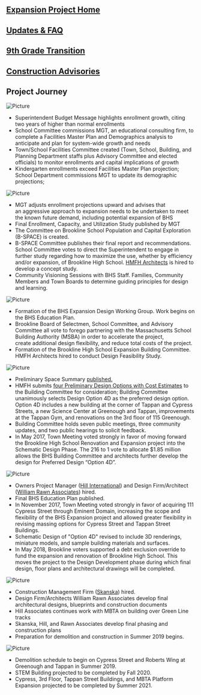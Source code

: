 [Expansion Project Home](/expansion-project.html)
-------------------------------------------------

[Updates & FAQ](/expansion-faq.html)
------------------------------------

​[9th Grade Transition](/9th-grade-transition.html)
---------------------------------------------------

[Construction Advisories](/expansion-project-calendar.html)
-----------------------------------------------------------

Project Journey
---------------

![Picture](/uploads/8/0/1/5/801512/text-placeholder_orig.png)

*   Superintendent Budget Message highlights enrollment growth, citing two years of higher than normal enrollments
*   School Committee commissions MGT, an educational consulting firm, to complete a Facilities Master Plan and Demographics analysis to anticipate and plan for system-wide growth and needs​
*   Town/School Facilities Committee created (Town, School, Building, and Planning Department staffs plus Advisory Committee and elected officials) to monitor enrollments and capital implications of growth
*   Kindergarten enrollments exceed Facilities Master Plan projection; School Department commissions MGT to update its demographic projections;

![Picture](/uploads/8/0/1/5/801512/2_orig.png)

*   MGT adjusts enrollment projections upward and advises that an aggressive approach to expansion needs to be undertaken to meet the known future demand, including potential expansion of BHS
*   Final Enrollment, Capacity, and Utilization Study published by MGT
*   The Committee on Brookline School Population and Capital Exploration (B-SPACE) is created.**​**
*   B-SPACE Committee publishes their final report and recommendations. School Committee votes to direct the Superintendent to engage in further study regarding how to maximize the use, whether by efficiency and/or expansion, of Brookline High School. [HMFH Architects](https://www.hmfh.com/) is hired to develop a concept study.
*   Community Visioning Sessions with BHS Staff. Families, Community Members and Town Boards to determine guiding principles for design and learning.

![Picture](/uploads/8/0/1/5/801512/3_1_orig.png)

*   Formation of the BHS Expansion Design Working Group. Work begins on the BHS Education Plan.
*   Brookline Board of Selectmen, School Committee, and Advisory Committee all vote to forego partnering with the Massachusetts School Building Authority (MSBA) in order to accelerate the project, create additional design flexibility, and reduce total costs of the project.
*   Formation of the Brookline High School Expansion Building Committee. HMFH Architects hired to conduct Design Feasibility Study.

![Picture](/uploads/8/0/1/5/801512/4_orig.png)

*   ​Preliminary Space Summary [published.](https://www.brookline.k12.ma.us/cms/lib/MA01907509/Centricity/Domain/722/Space_Summary_BHS-HMFH%202017%2002.06.pdf)
*   HMFH submits [four Preliminary Design Options with Cost Estimates](https://www.brookline.k12.ma.us/cms/lib/MA01907509/Centricity/Domain/722/2017.04.13_BHS_Bulding_Committee_Presentation.pdf) to the Building Committee for consideration; Building Committee unanimously selects Design Option 4D as the preferred design option. Option 4D includes a new building at the corner of Tappan and Cypress Streets, a new Science Center at Greenough and Tappan, improvements at the Tappan Gym, and renovations on the 3rd floor of 115 Greenough.
*   Building Committee holds seven public meetings, three community updates, and two public hearings to solicit feedback.
*   ​In May 2017, Town Meeting voted strongly in favor of moving forward the Brookline High School Renovation and Expansion project into the Schematic Design Phase. The 216 to 1 vote to allocate $1.85 million allows the BHS Building Committee and architects further develop the design for Preferred Design “Option 4D”. ​

![Picture](/uploads/8/0/1/5/801512/5_orig.png)

*   Owners Project Manager ([Hill International](https://www.hillintl.com/en)) and Design Firm/Architect ([William Rawn Associates](http://www.rawnarch.com/)) hired.
*   Final BHS Education Plan published.
*   In November 2017, Town Meeting voted strongly in favor of acquiring 111 Cypress Street through Eminent Domain, increasing the scope and flexibility of the BHS Expansion project and allowed greater flexibility in revising massing options for Cypress Street and Tappan Street Buildings.
*   Schematic Design of "Option 4D" revised to include 3D renderings, miniature models, and sample building materials and surfaces. 
*   In May 2018, Brookline voters supported a debt exclusion override to fund the expansion and renovation of Brookline High School. This moves the project to the Design Development phase during which final design, floor plans and architectural drawings will be completed. ​

![Picture](/uploads/8/0/1/5/801512/text-placeholder-1_orig.png)

*   Construction Management Firm ([Skanska](https://www.usa.skanska.com/)) hired.
*   Design Firm/Architects William Rawn Associates develop final architectural designs, blueprints and construction documents
*   Hill Associates continues work with MBTA on building over Green Line tracks 
*   Skanska, Hill, and Rawn Associates develop final phasing and construction plans
*   Preparation for demolition and construction in Summer 2019 begins.

![Picture](/uploads/8/0/1/5/801512/6_orig.png)

*   Demolition schedule to begin on Cypress Street and Roberts Wing at Greenough and Tappan in Summer 2019.
*   STEM Building projected to be completed by Fall 2020.
*   Cypress, 3rd Floor, Tappan Street Buildings, and MBTA Platform Expansion projected to be completed by Summer 2021.